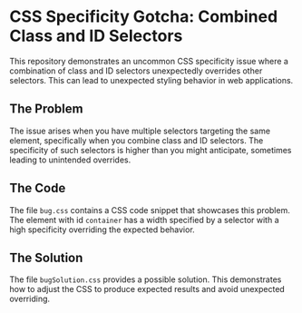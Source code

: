 # CSS Specificity Gotcha: Combined Class and ID Selectors

This repository demonstrates an uncommon CSS specificity issue where a combination of class and ID selectors unexpectedly overrides other selectors. This can lead to unexpected styling behavior in web applications.

## The Problem

The issue arises when you have multiple selectors targeting the same element, specifically when you combine class and ID selectors. The specificity of such selectors is higher than you might anticipate, sometimes leading to unintended overrides.

## The Code

The file `bug.css` contains a CSS code snippet that showcases this problem. The element with id `container` has a width specified by a selector with a high specificity overriding the expected behavior.

## The Solution

The file `bugSolution.css` provides a possible solution. This demonstrates how to adjust the CSS to produce expected results and avoid unexpected overriding.